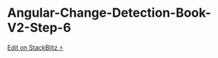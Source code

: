 # Angular-Change-Detection-Book-V2-Step-6

[Edit on StackBlitz ⚡️](https://stackblitz.com/edit/angular-ivy-d1wlck)